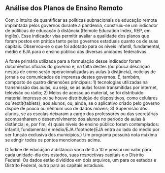 ## Análise dos Planos de Ensino Remoto

Com o intuito de quantificar as políticas subnacionais de educação remota implantada pelos governos durante a pandemia, construiu-se um indicador de políticas de educação à distância (Remote Education Index, REP, em inglês). Esse indicador visa permitir avaliar a qualidade dos planos que foram postos em prática tanto pelos governos estaduais quanto os de suas capitais. Observou-se o que foi adotado para os níveis infantil, fundamental, médio e EJA para o ensino público das diversas unidades federativas.

A fonte primária utilizada para a formulação desse indicador foram documentos oficiais do governo e, na falta destes (ou pouca descrição nestes de como serão operacionalizadas as aulas à distância), notícias de jornais ou comunicados de imprensa destes governos. É, também, composto de quatro dimensões principais: 1) tecnologias utilizadas na transmissão das aulas, ou seja, se as aulas foram transmitidas por internet, televisão ou rádio; 2) Meios de acesso ao material, se foi distribuído material impresso ou se houve distribuição de dispositivos, como celulares ou \textit{tablets}, aos alunos, ou, ainda, se o aplicativo criado pelo governo dispõe de pouco ou nenhum uso de dados móveis; 3) Supervisão dos alunos, se as escolas deixaram a cargo dos professores ou das secretárias acompanharem o desenvolvimento dos alunos no período de aulas à distância; e, por fim, 4) quais níveis de ensino público foram contemplados: infantil, fundamental e médio/EJA.\footnote{EJA entra ao lado do médio por ser função exclusiva dos municípios.} Um programa possuirá nota máxima se atingir todos os pontos mencionados acima. 

O Índice de educação à distância varia de 0 a 10 e possui um valor para cada unidade-dia dos estados, suas respectivas capitais e o Distrito Federal. Os dados estão divididos em dois arquivos, um para os estados e Distrito Federal, outro para as capitais estaduais.
